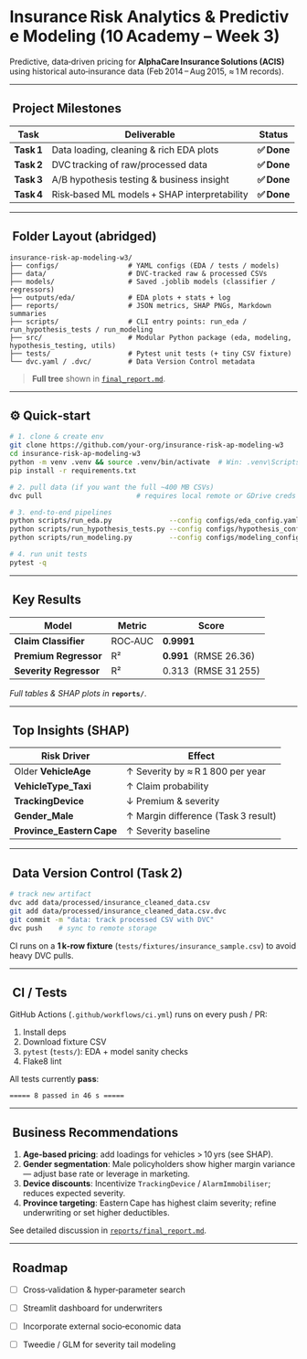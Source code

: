 # Insurance Risk Analytics & Predictive Modeling <wbr/>(10 Academy – Week 3)

Predictive, data‑driven pricing for **AlphaCare Insurance Solutions (ACIS)** using historical auto‑insurance data (Feb 2014 – Aug 2015, ≈ 1 M records).

---

##  Project Milestones

| Task       | Deliverable                                  | Status     |
| ---------- | -------------------------------------------- | ---------- |
| **Task 1** | Data loading, cleaning & rich EDA plots      | **✅ Done** |
| **Task 2** | DVC tracking of raw/processed data           | **✅ Done** |
| **Task 3** | A/B hypothesis testing & business insight    | **✅ Done** |
| **Task 4** | Risk‑based ML models + SHAP interpretability | **✅ Done** |

---

##  Folder Layout (abridged)

```
insurance-risk-ap-modeling-w3/
├── configs/                 # YAML configs (EDA / tests / models)
├── data/                    # DVC‑tracked raw & processed CSVs
├── models/                  # Saved .joblib models (classifier / regressors)
├── outputs/eda/             # EDA plots + stats + log
├── reports/                 # JSON metrics, SHAP PNGs, Markdown summaries
├── scripts/                 # CLI entry points: run_eda / run_hypothesis_tests / run_modeling
├── src/                     # Modular Python package (eda, modeling, hypothesis_testing, utils)
├── tests/                   # Pytest unit tests (+ tiny CSV fixture)
└── dvc.yaml / .dvc/         # Data Version Control metadata
```

> **Full tree** shown in [`final_report.md`](reports/final_report.md).

---

## ⚙️ Quick‑start

```bash
# 1. clone & create env
git clone https://github.com/your‑org/insurance-risk-ap-modeling-w3
cd insurance-risk-ap-modeling-w3
python -m venv .venv && source .venv/bin/activate  # Win: .venv\Scripts\activate
pip install -r requirements.txt

# 2. pull data (if you want the full ~400 MB CSVs)
dvc pull                       # requires local remote or GDrive creds

# 3. end‑to‑end pipelines
python scripts/run_eda.py              --config configs/eda_config.yaml
python scripts/run_hypothesis_tests.py --config configs/hypothesis_config.yaml
python scripts/run_modeling.py         --config configs/modeling_config.yaml

# 4. run unit tests
pytest -q
```

---

##  Key Results

| Model                  | Metric  | Score                   |
| ---------------------- | ------- | ----------------------- |
| **Claim Classifier**   | ROC‑AUC | **0.9991**              |
| **Premium Regressor**  | R²      | **0.991**  (RMSE 26.36) |
| **Severity Regressor** | R²      | 0.313  (RMSE 31 255)    |

*Full tables & SHAP plots in* **`reports/`**.

---

##  Top Insights (SHAP)

| Risk Driver                | Effect                              |
| -------------------------- | ----------------------------------- |
| Older **VehicleAge**       | ↑ Severity by ≈ R 1 800 per year    |
| **VehicleType\_Taxi**      | ↑ Claim probability                 |
| **TrackingDevice**         | ↓ Premium & severity                |
| **Gender\_Male**           | ↑ Margin difference (Task 3 result) |
| **Province\_Eastern Cape** | ↑ Severity baseline                 |

---

##  Data Version Control (Task 2)

```bash
# track new artifact
dvc add data/processed/insurance_cleaned_data.csv
git add data/processed/insurance_cleaned_data.csv.dvc
git commit -m "data: track processed CSV with DVC"
dvc push    # sync to remote storage
```

CI runs on a **1 k‑row fixture** (`tests/fixtures/insurance_sample.csv`) to avoid heavy DVC pulls.

---

##  CI / Tests

GitHub Actions (`.github/workflows/ci.yml`) runs on every push / PR:

1. Install deps
2. Download fixture CSV
3. `pytest` (`tests/`): EDA + model sanity checks
4. Flake8 lint

All tests currently **pass**:

```
===== 8 passed in 46 s =====
```

---

##  Business Recommendations

1. **Age‑based pricing**: add loadings for vehicles > 10 yrs (see SHAP).
2. **Gender segmentation**: Male policyholders show higher margin variance — adjust base rate or leverage in marketing.
3. **Device discounts**: Incentivize `TrackingDevice` / `AlarmImmobiliser`; reduces expected severity.
4. **Province targeting**: Eastern Cape has highest claim severity; refine underwriting or set higher deductibles.

See detailed discussion in [`reports/final_report.md`](reports/final_report.md).

---

##  Roadmap

* [ ] Cross‑validation & hyper‑parameter search
* [ ] Streamlit dashboard for underwriters
* [ ] Incorporate external socio‑economic data
* [ ] Tweedie / GLM for severity tail modeling



